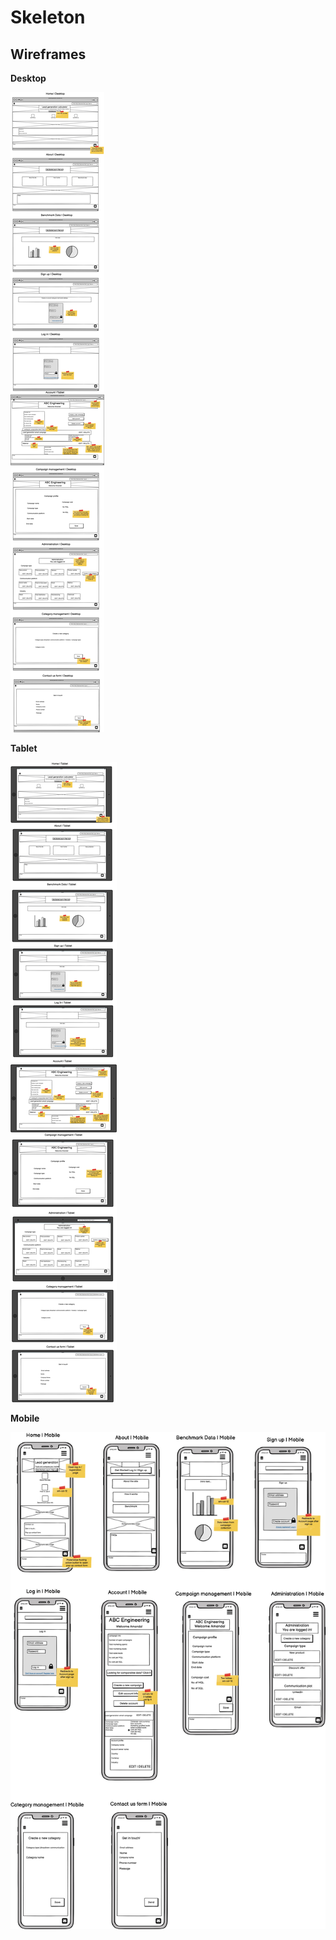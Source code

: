 # Skeleton

## Wireframes

**Desktop**

![desktop_wireframes](supporting_docs/desktop_wireframes.jpg)

**Tablet**

![tablet_wireframes](supporting_docs/tablet_wireframes.jpg)

**Mobile**

![mobile_wireframes](supporting_docs/mobile_wireframes.jpg)
